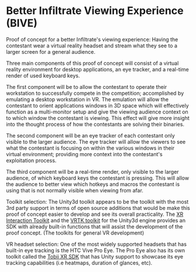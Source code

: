 # Better Infiltrate Viewing Experience (BIVE)
Proof of concept for a better Infiltrate's viewing experience: Having the contestant wear a virtual reality headset and stream what they see to a larger screen for a general audience.

Three main components of this proof of concept will consist of a virtual reality environment for desktop applications, an eye tracker, and a real-time render of used keyboard keys. 

The first component will be to allow the contestant to operate their workstation to successfully compete in the competition; accomplished by emulating a desktop workstation in VR. The emulation will allow the contestant to orient applications windows in 3D space which will effectively function as a multi-monitor setup and give the viewing audience context on to which window the contestant is viewing. This effect will give more insight into the thought process of how the contestants are solving their binaries.

The second component will be an eye tracker of each contestant only visible to the larger audience. The eye tracker will allow the viewers to see what the contestant is focusing on within the various windows in their virtual environment; providing more context into the contestant's exploitation process.

The third component will be a real-time render, only visible to the larger audience, of which keyboard keys the contestant is pressing. This will allow the audience to better view which hotkeys and macros the contestant is using that is not normally visible when viewing from afar.

Toolkit selection: The Unity3d toolkit appears to be the toolkit with the most 3rd party support in terms of open source additions that would be make this proof of concept easier to develop and see its overall practicality. The [XR Interaction Toolkit]( https://docs.unity3d.com/Packages/com.unity.xr.interaction.toolkit@0.9/manual/index.html) and the [VRTK toolkit](https://vrtoolkit.readme.io/docs/summary) for the Unity3d engine provides an SDK with already built-in functions that will assist the development of the proof concept. (The toolkits for general VR development)

VR headset selection: One of the most widely supported headsets that has built-in eye tracking is the HTC Vive Pro Eye. The Pro Eye also has its own toolkit called the [Tobii XR SDK](https://vr.tobii.com/sdk/develop/unity/getting-started/vive-pro-eye/) that has Unity support to showcase its eye tracking capabilities (i.e heatmaps, duration of glances, etc).
